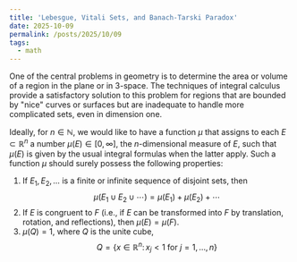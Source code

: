 ```yaml
---
title: 'Lebesgue, Vitali Sets, and Banach-Tarski Paradox'
date: 2025-10-09
permalink: /posts/2025/10/09
tags:
  - math
---
```

One of the central problems in geometry is to determine the area or volume of a region in the plane or in 3-space. The techniques of integral calculus provide a satisfactory solution to this problem for regions that are bounded by "nice" curves or surfaces but are inadequate to handle more complicated sets, even in dimension one. 

Ideally, for $n \in \mathbb{N}$, we would like to have a function $\mu$ that assigns to each $E \subset \mathbb{R}^n$ a number $\mu(E) \in [0, \infty]$, the $n$-dimensional measure of $E$, such that $\mu(E)$ is given by the usual integral formulas when the latter apply. Such a function $\mu$ should surely possess the following properties:

1. If $E_1, E_2, \dots$ is a finite or infinite sequence of disjoint sets, then
   $$\mu(E_1 \cup E_2 \cup \cdots ) = \mu(E_1) + \mu(E_2) + \cdots $$
2. If $E$ is congruent to $F$ (i.e., if $E$ can be transformed into $F$ by translation, rotation, and reflections), then $\mu(E) = \mu(F)$.
3. $\mu(Q) = 1$, where $Q$ is the unite cube,
   $$Q = \{x \in \mathbb{R}^n \colon x_j < 1 \text{ for } j = 1, \dots, n\}$$

